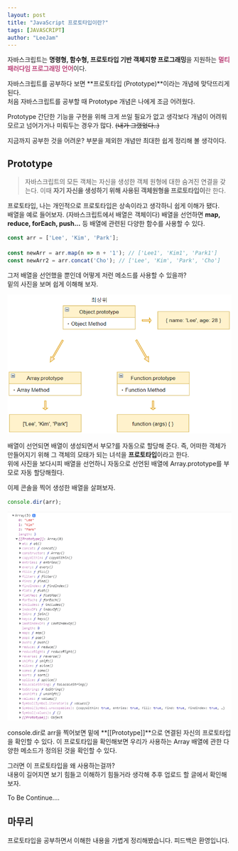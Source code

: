 ```yaml
---
layout: post
title: "JavaScript 프로토타입이란?"
tags: [JAVASCRIPT]
author: "LeeJam"
---
```


자바스크립트는 **명령형, 함수형, 프로토타입 기반 객체지향 프로그래밍**을 지원하는 <strong style="color: #bb4177;">멀티 패러다임 프로그래밍 언어</strong>이다.

자바스크립트를 공부하다 보면 **프로토타입 (Prototype)**이라는 개념에 맞닥뜨리게 된다.<br />
처음 자바스크립트를 공부할 때 Prototype 개념은 나에게 조금 어려웠다.

Prototype 간단한 기능을 구현을 위해 크게 쓰일 필요가 없고 생각보다 개념이 어려워 모르고 넘어가거나 미뤄두는 경우가 많다. <span style="text-decoration-line: line-through;">(내가 그랬었다..)</span><br />

지금까지 공부한 것을 어려운? 부분을 제외한 개념만 최대한 쉽게 정리해 볼 생각이다.

## Prototype
>자바스크립트의 모든 객체는 자신을 생성한 객체 원형에 대한 숨겨진 연결을 갖는다. 이때 **자기 자신을 생성하기 위해 사용된 객체원형을 프로토타입이**란 한다. 

프로토타입, 나는 개인적으로 프로토타입은 상속이라고 생각하니 쉽게 이해가 됐다.<br />
배열을 예로 들어보자. (자바스크립트에서 배열은 객체이다) 배열을 선언하면 **map, reduce, forEach, push...** 등 배열에 관련된 다양한 함수를 사용할 수 있다.
```javascript
const arr = ['Lee', 'Kim', 'Park'];

const newArr = arr.map(n => n + '1'); // ['Lee1', 'Kim1', 'Park1']
const newArr2 = arr.concat('Cho'); // ['Lee', 'Kim', 'Park', 'Cho']
```
그저 배열을 선언했을 뿐인데 어떻게 저런 메소드를 사용할 수 있을까?<br />
밑의 사진을 보며 쉽게 이해해 보자.
<p>
  <center>
    <img src="../../assets/img/2021-09-26-Prototype/prototype.png" alt="Prototype">
  </center>
</p>

배열이 선언되면 배열이 생성되면서 부모?를 자동으로 할당해 준다. 즉, 어떠한 객체가 만들어지기 위해 그 객체의 모태가 되는 녀석을 **프로토타입**이라고 한다.<br />
위에 사진을 보다시피 배열을 선언하니 자동으로 선언된 배열에 Array.prototype를 부모로 자동 할당해줬다.

이제 콘솔을 찍어 생성한 배열을 살펴보자.
```javascript
console.dir(arr);
```
<p>
  <center>
    <img src="../../assets/img/2021-09-26-Prototype/arr_prototype.png" alt="Array_Prototype">
  </center>
</p>
console.dir로 arr을 찍어보면 밑에 **[[Prototype]]**으로 연결된 자신의 프로토타입을 확인할 수 있다. 이 프로토타입을 확인해보면
우리가 사용하는 Array 배열에 관한 다양한 메소드가 정의된 것을 확인할 수 있다.

그러면 이 프로토타입을 왜 사용하는걸까?<br />
내용이 길어지면 보기 힘들고 이해하기 힘들거라 생각해 추후 업로드 할 글에서 확인해보자.

To Be Continue....

## 마무리
프로토타입을 공부하면서 이해한 내용을 가볍게 정리해봤습니다. 피드백은 환영입니다.
